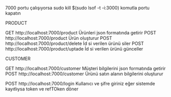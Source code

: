 
7000 portu çalışıyorsa  sudo kill $(sudo lsof -t -i:3000)  komutla portu kapatın



PRODUCT

GET http://localhost:7000/product Ürünleri json formatında getirir
POST http://localhost:7000/product Ürün oluşturur
POST http://localhost:7000/product/delete İd si verilen ürünü siler
POST http://localhost:7000/product/uptade İd si verilen ürünü günceller

 CUSTOMER

GET http://localhost:7000/customer Müşteri bilgilerini json formatında getirir
POST http://localhost:7000/customer Ürünü satın alanın bilgilerini oluşturur



POST http://localhost:7000/login Kullanıcı ve şifre giriniz eğer sistemde kayıtlıysa token ve refTOken döner


